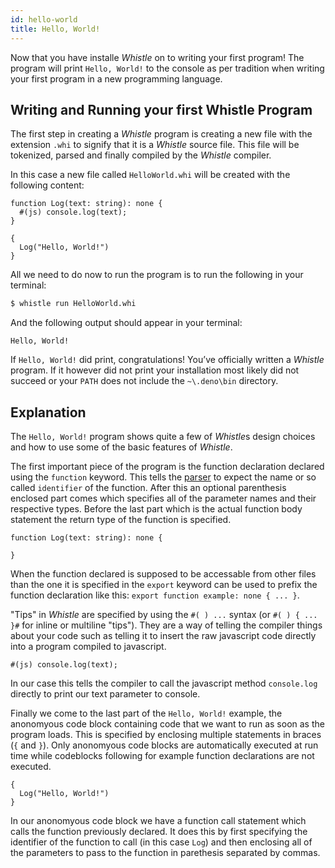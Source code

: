 ```yaml
---
id: hello-world
title: Hello, World!
---
```


Now that you have installe _Whistle_ on to writing your first program! The program
will print `Hello, World!` to the console as per tradition when writing your first
program in a new programming language.

## Writing and Running your first Whistle Program

The first step in creating a _Whistle_ program is creating a new file with the
extension `.whi` to signify that it is a _Whistle_ source file. This file will
be tokenized, parsed and finally compiled by the _Whistle_ compiler.

In this case a new file called `HelloWorld.whi` will be created with the following
content:

```
function Log(text: string): none {
  #(js) console.log(text);
}

{
  Log("Hello, World!")
}
```

All we need to do now to run the program is to run the following in your terminal:

```bash
$ whistle run HelloWorld.whi
```

And the following output should appear in your terminal:

```
Hello, World!
```

If `Hello, World!` did print, congratulations! You’ve officially written a
_Whistle_ program. If it however did not print your installation most likely
did not succeed or your `PATH` does not include the `~\.deno\bin` directory.

## Explanation

The `Hello, World!` program shows quite a few of *Whistle*s design choices and
how to use some of the basic features of _Whistle_.

The first important piece of the program is the function declaration declared
using the `function` keyword. This tells the [parser](internals/parser.md) to
expect the name or so called `identifier` of the function. After this an optional
parenthesis enclosed part comes which specifies all of the parameter names and
their respective types. Before the last part which is the actual function body
statement the return type of the function is specified.

```
function Log(text: string): none {

}
```

When the function declared is supposed to be accessable from other files than
the one it is specified in the `export` keyword can be used to prefix the function
declaration like this: `export function example: none { ... }`.

"Tips" in _Whistle_ are specified by using the `#( ) ...` syntax (or `#( ) { ... }#`
for inline or multiline "tips"). They are a way of telling the compiler things
about your code such as telling it to insert the raw javascript code directly into
a program compiled to javascript.

```
#(js) console.log(text);
```

In our case this tells the compiler to call the javascript method `console.log`
directly to print our text parameter to console.

Finally we come to the last part of the `Hello, World!` example, the anonomyous
code block containing code that we want to run as soon as the program loads.
This is specified by enclosing multiple statements in braces (`{` and `}`).
Only anonomyous code blocks are automatically executed at run time while codeblocks
following for example function declarations are not executed.

```
{
  Log("Hello, World!")
}
```

In our anonomyous code block we have a function call statement which calls the
function previously declared. It does this by first specifying the identifier of
the function to call (in this case `Log`) and then enclosing all of the parameters
to pass to the function in parethesis separated by commas.
